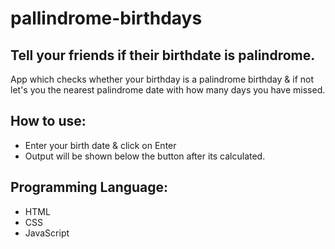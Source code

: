 # pallindrome-birthdays
## Tell your friends if their birthdate is palindrome.
App which checks whether your birthday is a palindrome birthday & if not let's you the nearest palindrome date with how many days you have missed.

## How to use:
- Enter your birth date & click on Enter
- Output will be shown below the button after its calculated.

## Programming Language:
- HTML
- CSS
- JavaScript

